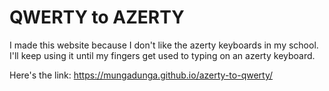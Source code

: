 # QWERTY to AZERTY

I made this website because I don't like the azerty keyboards in my school. I'll keep using it until my fingers get used to typing on an azerty keyboard.

Here's the link: https://mungadunga.github.io/azerty-to-qwerty/
